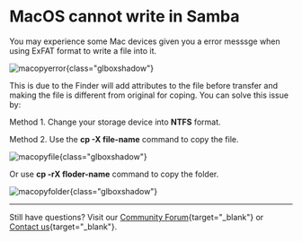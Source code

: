 # MacOS cannot write in Samba

You may experience some Mac devices given you a error messsge when using ExFAT format to write a file into it.

![macopyerror](https://static.gl-inet.com/docs/router/en/4/tutorials/network_storage/macos_cannot_write_samba/macopyerror.jpg){class="glboxshadow"}

This is due to the Finder will add attributes to the file before transfer and making the file is different from original for coping. You can solve this issue by:

Method 1. Change your storage device into **NTFS** format.

Method 2. Use the **cp -X file-name** command to copy the file.

![macopyfile](https://static.gl-inet.com/docs/router/en/4/tutorials/network_storage/macos_cannot_write_samba/macopyfile.png){class="glboxshadow"}

Or use **cp -rX floder-name** command to copy the folder.

![macopyfolder](https://static.gl-inet.com/docs/router/en/4/tutorials/network_storage/macos_cannot_write_samba/macopyfolder.png){class="glboxshadow"}

---

Still have questions? Visit our [Community Forum](https://forum.gl-inet.com){target="_blank"} or [Contact us](https://www.gl-inet.com/contacts/){target="_blank"}.